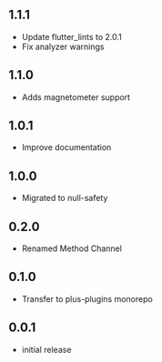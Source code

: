 ## 1.1.1

- Update flutter_lints to 2.0.1
- Fix analyzer warnings

## 1.1.0

- Adds magnetometer support

## 1.0.1

- Improve documentation

## 1.0.0

- Migrated to null-safety

## 0.2.0

- Renamed Method Channel

## 0.1.0

- Transfer to plus-plugins monorepo

## 0.0.1

- initial release
